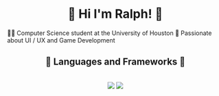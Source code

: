 <h1 align="center">👋 Hi I'm Ralph! 👋</h1>
<div class = "left-aligned">
    👨‍💻 Computer Science student at the University of Houston
    💭 Passionate about UI / UX and Game Development
</div>

<h2 align="center">💫 Languages and Frameworks 💫</h2>
<br/>
<div align="center">
    <img src="https://skillicons.dev/icons?i=react,cpp,html,css,vscode,github,figma,git" />
    <img src="https://skillicons.dev/icons?i=nodejs,python,javascript,typescript" /><br>
</div>
